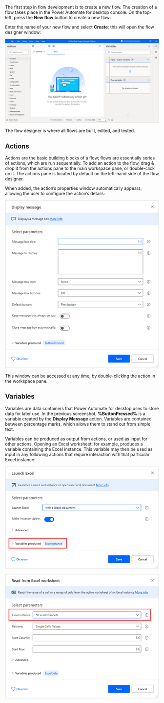 The first step in flow development is to create a new flow. The creation of a flow takes place in the Power Automate for desktop console. On the top-left, press the **New flow** button to create a new flow:

Enter the name of your new flow and select **Create**; this will open the flow designer window:

![Screenshot of the flow designer with no actions added yet.](..\media\flow-designer-default.png)

The flow designer is where all flows are built, edited, and tested.

## Actions

Actions are the basic building blocks of a flow; flows are essentially series of actions, which are run sequentially. To add an action to the flow, drag & drop it from the actions pane to the main workspace pane, or double-click on it. The actions pane is located by default on the left-hand side of the flow designer.

When added, the action’s properties window automatically appears, allowing the user to configure the action’s details:

![Screenshot of the Display message action properties dialog.](..\media\display-message-action-properties.png)

This window can be accessed at any time, by double-clicking the action in the workspace pane.

## Variables

Variables are data containers that Power Automate for desktop uses to store data for later use. In the previous screenshot, **%ButtonPressed%** is a variable created by the **Display Message** action. Variables are contained between percentage marks, which allows them to stand out from simple text.

Variables can be produced as output from actions, or used as input for other actions. Opening an Excel worksheet, for example, produces a variable containing the Excel instance. This variable may then be used as input in any following actions that require interaction with that particular Excel instance:

![Screenshot of the Launch Excel action properties dialog.](..\media\launch-excel-action-properties.png)

![Screenshot of the Read from Excel worksheet action properties dialog.](..\media\read-from-excel-worksheet-action-properties.png)
